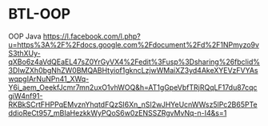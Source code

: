 # BTL-OOP
OOP Java
https://l.facebook.com/l.php?u=https%3A%2F%2Fdocs.google.com%2Fdocument%2Fd%2F1NPmyzo9vS3thXUy-qXBo6z4aVdQEaEL47sZ0YrGyVX4%2Fedit%3Fusp%3Dsharing%26fbclid%3DIwZXh0bgNhZW0BMQABHtyiof1gkncLzjwWMaiXZ3yd4AkeXYEVzFVYAswqpgIArNuNPn41_XWq-Y6i_aem_OeekfJcmr7mn2uxO1vhWOQ&h=AT1gGpeVbfTRjRQqLF17du87cqcgiW4nf91-RKBkSCrtFHPPqEMvznYhqtdFQzSI6Xn_nSI2wJHYeUcnWWsz5lPc2B65PTeddioReCt957_mBIaHezkkWyPQoS6w0zENSSZRgvMvNq-n-I4&s=1
